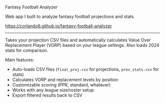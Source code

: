 Fantasy Football Analyzer

Web app I built to analyze fantasy football projections and stats.

https://corlando6.github.io/fantasy-football-analyzer

____________________________________________________________

Takes your projection CSV files and automatically calculates Value Over Replacement Player (VORP) based on your league settings. Also loads 2024 stats for comparison.

Main features:
- Auto-loads CSV files (`final_proj.csv` for projections, `prev_stats.csv` for stats)
- Calculates VORP and replacement levels by position
- Customizable scoring (PPR, standard, whatever)
- Works with any league size/roster setup
- Export filtered results back to CSV
